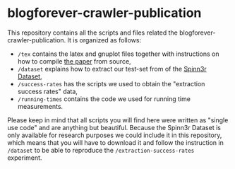 blogforever-crawler-publication
===============================

This repository contains all the scripts and files related the blogforever-crawler-publication. It is organized as follows:

- `/tex` contains the latex and gnuplot files together with instructions on how to compile [the paper](https://github.com/OlivierBlanvillain/blogforever-crawler-publication/blob/master/tex/main.tex) from source,
- `/dataset` explains how to extract our test-set from of the [Spinn3r Dataset](http://www.icwsm.org/data/),
- `/success-rates` has the scripts we used to obtain the
"extraction success rates" data,
- `/running-times` contains the code we used for running time measurements.

Please keep in mind that all scripts you will find here were written as "single use code" and are anything but beautiful. Because the Spinn3r Dataset is only available for research purposes we could include it in this repository, which means that you will have to download it and follow the instruction in `/dataset` to be able to reproduce the `/extraction-success-rates` experiment.
